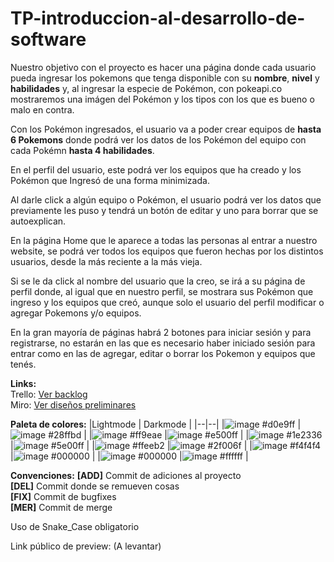 
# TP-introduccion-al-desarrollo-de-software

Nuestro objetivo con el proyecto es hacer una página donde cada usuario pueda ingresar los pokemons que tenga disponible con su **nombre**, **nivel** y **habilidades** y, al ingresar la especie de Pokémon, con pokeapi.co mostraremos una imágen del Pokémon y los tipos con los que es bueno o malo en contra.

Con los Pokémon ingresados, el usuario va a poder crear equipos de **hasta 6 Pokemons** donde podrá ver los datos de los Pokémon del equipo con cada Pokémn **hasta 4 habilidades**. 

En el perfil del usuario, este podrá ver los equipos que ha creado y los Pokémon que Ingresó de una forma minimizada.

Al darle click a algún equipo o Pokémon, el usuario podrá ver los datos que previamente les puso y tendrá un botón de editar y uno para borrar que se autoexplican.

En la página Home que le aparece a todas las personas al entrar a nuestro website, se podrá ver todos los equipos que fueron hechas por los distintos usuarios, desde la más reciente a la más vieja. 

Si se le da click al nombre del usuario que la creo, se irá a su página de perfil donde, al igual que en nuestro perfil, se mostrara sus Pokémon que ingreso y los equipos que creó, aunque solo el usuario del perfil modificar o agregar Pokemons y/o equipos.

En la gran mayoría de páginas habrá 2 botones para iniciar sesión y para registrarse, no estarán en las que es necesario haber iniciado sesión para entrar como en las de agregar, editar o borrar los Pokemon y equipos que tenés.

**Links:** <br>
Trello: [Ver backlog](https://trello.com/b/MtCIR9PG/intro-al-desarrollo-de-software)<br>
Miro: [Ver diseños preliminares](https://miro.com/welcomeonboard/d2drOFdpMkF0cmgwbXJzQW1qcTcxU2YwaVAyRVUxTmlyVlZHTmFBMmtVT1E5RklkRnVwY0JNUEpvVmZlNkZSQXwzMDc0NDU3MzY4MjY1OTI1ODkwfDI=?share_link_id=672689342287)

**Paleta de colores:**
|Lightmode  | Darkmode  |
|--|--|
|![image](https://github.com/Villanueva-Flavio/TP_IDS_Pokebuild-Maker/assets/78744163/602ca1a1-087d-43c7-9695-c8f5c0ddec30) #d0e9ff |![image](https://github.com/Villanueva-Flavio/TP_IDS_Pokebuild-Maker/assets/78744163/92d823ac-00a1-4d48-81d8-c801e6ab054d) #28ffbd |
|![image](https://github.com/Villanueva-Flavio/TP_IDS_Pokebuild-Maker/assets/78744163/5d78ab75-c53f-4dcb-9865-b7381ea2c473) #ff9eae |![image](https://github.com/Villanueva-Flavio/TP_IDS_Pokebuild-Maker/assets/78744163/af75cdbc-11bf-4f04-a207-b96052aae8ba) #e500ff |
|![image](https://github.com/Villanueva-Flavio/TP_IDS_Pokebuild-Maker/assets/78744163/4acf9c35-94f7-4242-b829-89dea68e11cc) #1e2336 |![image](https://github.com/Villanueva-Flavio/TP_IDS_Pokebuild-Maker/assets/78744163/823d64fa-9356-4620-b57a-a7909d5137eb) #5e00ff |
|![image](https://github.com/Villanueva-Flavio/TP_IDS_Pokebuild-Maker/assets/78744163/2f9cb80a-77d1-42d2-9a2e-91cc36a6229a) #ffeeb2 |![image](https://github.com/Villanueva-Flavio/TP_IDS_Pokebuild-Maker/assets/78744163/d3736d15-a613-4d5c-989f-aee94f9dfbb1) #2f006f |
|![image](https://github.com/Villanueva-Flavio/TP_IDS_Pokebuild-Maker/assets/78744163/4633f4d0-9ef8-44d3-9def-8329cad961b3) #f4f4f4 |![image](https://github.com/Villanueva-Flavio/TP_IDS_Pokebuild-Maker/assets/78744163/186d5b32-fa94-4c91-911f-995ba16f1cdf) #000000 |
|![image](https://github.com/Villanueva-Flavio/TP_IDS_Pokebuild-Maker/assets/78744163/186d5b32-fa94-4c91-911f-995ba16f1cdf) #000000 |![image](https://github.com/Villanueva-Flavio/TP_IDS_Pokebuild-Maker/assets/78744163/316d138c-af41-45e9-8b1d-7c7d1af0c12f) #ffffff |


**Convenciones:**
**[ADD]** Commit de adiciones al proyecto<br>
**[DEL]** Commit donde se remueven cosas<br>
**[FIX]** Commit de bugfixes<br>
**[MER]** Commit de merge<br>

Uso de Snake_Case obligatorio<br>

Link público de preview: (A levantar)
